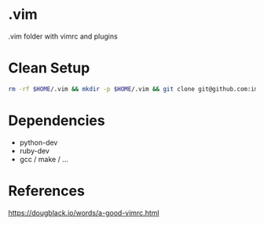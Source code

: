 # .vim
.vim folder with vimrc and plugins

# Clean Setup
```bash
rm -rf $HOME/.vim && mkdir -p $HOME/.vim && git clone git@github.com:image357/.vim.git $HOME/.vim || git clone https://github.com/image357/.vim.git $HOME/.vim && $HOME/.vim/setup.sh
```

# Dependencies
* python-dev
* ruby-dev
* gcc / make / ...

# References
https://dougblack.io/words/a-good-vimrc.html
